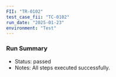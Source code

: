 ```yaml
---
FII: "TR-0102"
test_case_fii: "TC-0102"
run_date: "2025-01-23"
environment: "Test"
---
```


### Run Summary
- Status: passed
- Notes: All steps executed successfully.